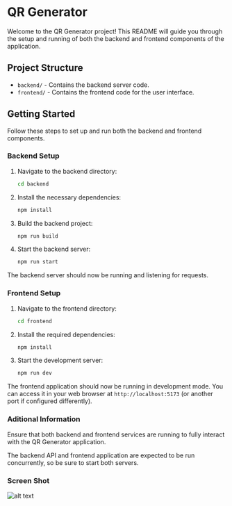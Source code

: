 # QR Generator

Welcome to the QR Generator project! This README will guide you through the setup and running of both the backend and frontend components of the application.

## Project Structure

- `backend/` - Contains the backend server code.
- `frontend/` - Contains the frontend code for the user interface.

## Getting Started

Follow these steps to set up and run both the backend and frontend components.

### Backend Setup

1. Navigate to the backend directory:
   ```bash
   cd backend

2. Install the necessary dependencies:
    ```bash
   npm install

3. Build the backend project:
   ```bash
   npm run build

4. Start the backend server:
   ```bash
   npm run start

The backend server should now be running and listening for requests.

### Frontend Setup

1. Navigate to the frontend directory:
   ```bash
   cd frontend

2. Install the required dependencies:
   ```bash
   npm install

3. Start the development server:
   ```bash
   npm run dev
The frontend application should now be running in development mode. You can access it in your web browser at `http://localhost:5173` (or another port if configured differently).

### Aditional Information
Ensure that both backend and frontend services are running to fully interact with the QR Generator application.

The backend API and frontend application are expected to be run concurrently, so be sure to start both servers.

### Screen Shot

![alt text](https://github.com/Mohammad-Muzaffar/QR-Code-Generator/blob/main/frontend/src/assets/SS.png)
